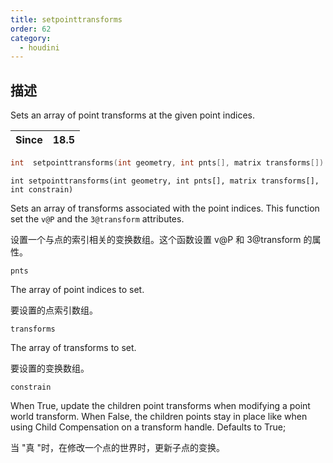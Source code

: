 ```yaml
---
title: setpointtransforms
order: 62
category:
  - houdini
---
```

    
## 描述

Sets an array of point transforms at the given point indices.

| Since | 18.5 |
| ----- | ---- |

```c
int  setpointtransforms(int geometry, int pnts[], matrix transforms[])
```

`int setpointtransforms(int geometry, int pnts[], matrix transforms[], int constrain)`

Sets an array of transforms associated with the point indices. This function
set the `v@P` and the `3@transform` attributes.

设置一个与点的索引相关的变换数组。这个函数设置 v@P 和 3@transform 的属性。

`pnts`

The array of point indices to set.

要设置的点索引数组。

`transforms`

The array of transforms to set.

要设置的变换数组。

`constrain`

When True, update the children point transforms when modifying a point world
transform. When False, the children points stay in place like when using Child
Compensation on a transform handle. Defaults to True;

当 "真 "时，在修改一个点的世界时，更新子点的变换。
